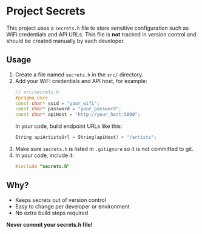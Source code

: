 # Project Secrets

This project uses a `secrets.h` file to store sensitive configuration such as WiFi credentials and API URLs. This file is **not** tracked in version control and should be created manually by each developer.

## Usage
1. Create a file named `secrets.h` in the `src/` directory.
2. Add your WiFi credentials and API host, for example:
   ```cpp
   // src/secrets.h
   #pragma once
   const char* ssid = "your_wifi";
   const char* password = "your_password";
   const char* apiHost = "http://your_host:5000";
   ```
   In your code, build endpoint URLs like this:
   ```cpp
   String apiArtistsUrl = String(apiHost) + "/artists";
   ```
3. Make sure `secrets.h` is listed in `.gitignore` so it is not committed to git.
4. In your code, include it:
   ```cpp
   #include "secrets.h"
   ```

## Why?
- Keeps secrets out of version control
- Easy to change per developer or environment
- No extra build steps required

**Never commit your secrets.h file!**
